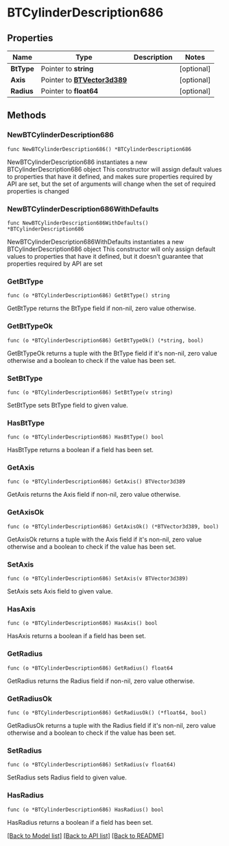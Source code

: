 # BTCylinderDescription686

## Properties

Name | Type | Description | Notes
------------ | ------------- | ------------- | -------------
**BtType** | Pointer to **string** |  | [optional] 
**Axis** | Pointer to [**BTVector3d389**](BTVector3d389.md) |  | [optional] 
**Radius** | Pointer to **float64** |  | [optional] 

## Methods

### NewBTCylinderDescription686

`func NewBTCylinderDescription686() *BTCylinderDescription686`

NewBTCylinderDescription686 instantiates a new BTCylinderDescription686 object
This constructor will assign default values to properties that have it defined,
and makes sure properties required by API are set, but the set of arguments
will change when the set of required properties is changed

### NewBTCylinderDescription686WithDefaults

`func NewBTCylinderDescription686WithDefaults() *BTCylinderDescription686`

NewBTCylinderDescription686WithDefaults instantiates a new BTCylinderDescription686 object
This constructor will only assign default values to properties that have it defined,
but it doesn't guarantee that properties required by API are set

### GetBtType

`func (o *BTCylinderDescription686) GetBtType() string`

GetBtType returns the BtType field if non-nil, zero value otherwise.

### GetBtTypeOk

`func (o *BTCylinderDescription686) GetBtTypeOk() (*string, bool)`

GetBtTypeOk returns a tuple with the BtType field if it's non-nil, zero value otherwise
and a boolean to check if the value has been set.

### SetBtType

`func (o *BTCylinderDescription686) SetBtType(v string)`

SetBtType sets BtType field to given value.

### HasBtType

`func (o *BTCylinderDescription686) HasBtType() bool`

HasBtType returns a boolean if a field has been set.

### GetAxis

`func (o *BTCylinderDescription686) GetAxis() BTVector3d389`

GetAxis returns the Axis field if non-nil, zero value otherwise.

### GetAxisOk

`func (o *BTCylinderDescription686) GetAxisOk() (*BTVector3d389, bool)`

GetAxisOk returns a tuple with the Axis field if it's non-nil, zero value otherwise
and a boolean to check if the value has been set.

### SetAxis

`func (o *BTCylinderDescription686) SetAxis(v BTVector3d389)`

SetAxis sets Axis field to given value.

### HasAxis

`func (o *BTCylinderDescription686) HasAxis() bool`

HasAxis returns a boolean if a field has been set.

### GetRadius

`func (o *BTCylinderDescription686) GetRadius() float64`

GetRadius returns the Radius field if non-nil, zero value otherwise.

### GetRadiusOk

`func (o *BTCylinderDescription686) GetRadiusOk() (*float64, bool)`

GetRadiusOk returns a tuple with the Radius field if it's non-nil, zero value otherwise
and a boolean to check if the value has been set.

### SetRadius

`func (o *BTCylinderDescription686) SetRadius(v float64)`

SetRadius sets Radius field to given value.

### HasRadius

`func (o *BTCylinderDescription686) HasRadius() bool`

HasRadius returns a boolean if a field has been set.


[[Back to Model list]](../README.md#documentation-for-models) [[Back to API list]](../README.md#documentation-for-api-endpoints) [[Back to README]](../README.md)


